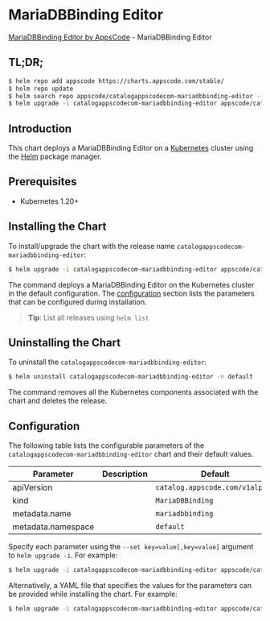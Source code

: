 # MariaDBBinding Editor

[MariaDBBinding Editor by AppsCode](https://appscode.com) - MariaDBBinding Editor

## TL;DR;

```bash
$ helm repo add appscode https://charts.appscode.com/stable/
$ helm repo update
$ helm search repo appscode/catalogappscodecom-mariadbbinding-editor --version=v0.27.0
$ helm upgrade -i catalogappscodecom-mariadbbinding-editor appscode/catalogappscodecom-mariadbbinding-editor -n default --create-namespace --version=v0.27.0
```

## Introduction

This chart deploys a MariaDBBinding Editor on a [Kubernetes](http://kubernetes.io) cluster using the [Helm](https://helm.sh) package manager.

## Prerequisites

- Kubernetes 1.20+

## Installing the Chart

To install/upgrade the chart with the release name `catalogappscodecom-mariadbbinding-editor`:

```bash
$ helm upgrade -i catalogappscodecom-mariadbbinding-editor appscode/catalogappscodecom-mariadbbinding-editor -n default --create-namespace --version=v0.27.0
```

The command deploys a MariaDBBinding Editor on the Kubernetes cluster in the default configuration. The [configuration](#configuration) section lists the parameters that can be configured during installation.

> **Tip**: List all releases using `helm list`

## Uninstalling the Chart

To uninstall the `catalogappscodecom-mariadbbinding-editor`:

```bash
$ helm uninstall catalogappscodecom-mariadbbinding-editor -n default
```

The command removes all the Kubernetes components associated with the chart and deletes the release.

## Configuration

The following table lists the configurable parameters of the `catalogappscodecom-mariadbbinding-editor` chart and their default values.

|     Parameter      | Description |                  Default                   |
|--------------------|-------------|--------------------------------------------|
| apiVersion         |             | <code>catalog.appscode.com/v1alpha1</code> |
| kind               |             | <code>MariaDBBinding</code>                |
| metadata.name      |             | <code>mariadbbinding</code>                |
| metadata.namespace |             | <code>default</code>                       |


Specify each parameter using the `--set key=value[,key=value]` argument to `helm upgrade -i`. For example:

```bash
$ helm upgrade -i catalogappscodecom-mariadbbinding-editor appscode/catalogappscodecom-mariadbbinding-editor -n default --create-namespace --version=v0.27.0 --set apiVersion=catalog.appscode.com/v1alpha1
```

Alternatively, a YAML file that specifies the values for the parameters can be provided while
installing the chart. For example:

```bash
$ helm upgrade -i catalogappscodecom-mariadbbinding-editor appscode/catalogappscodecom-mariadbbinding-editor -n default --create-namespace --version=v0.27.0 --values values.yaml
```
